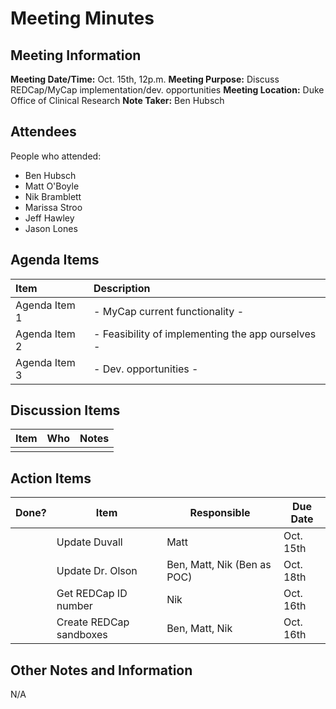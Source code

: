 # Meeting Minutes

## Meeting Information

__Meeting Date/Time:__ Oct. 15th, 12p.m.
__Meeting Purpose:__ Discuss REDCap/MyCap implementation/dev. opportunities 
__Meeting Location:__ Duke Office of Clinical Research
__Note Taker:__ Ben Hubsch


## Attendees

People who attended:
- Ben Hubsch
- Matt O'Boyle
- Nik Bramblett
- Marissa Stroo
- Jeff Hawley
- Jason Lones

## Agenda Items

| Item | Description |
|:----|:----|
|Agenda Item 1 | - MyCap current functionality - |
|Agenda Item 2 | - Feasibility of implementing the app ourselves - |
|Agenda Item 3 | - Dev. opportunities - |


## Discussion Items

| Item | Who | Notes |
| ---- | ---- | ---- |
| | | |


## Action Items

| Done? | Item | Responsible | Due Date |
| ---- | ---- | ---- | ---- |
| | Update Duvall | Matt | Oct. 15th |
| | Update Dr. Olson | Ben, Matt, Nik (Ben as POC) | Oct. 18th |
| | Get REDCap ID number | Nik | Oct. 16th |
| | Create REDCap sandboxes | Ben, Matt, Nik | Oct. 16th |


## Other Notes and Information

N/A
